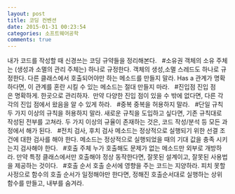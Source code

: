 ```yaml
---
layout: post
title: 코딩 컨벤션
date: 2015-01-31 00:23:54
categories: 소프트웨어공학
comments: true
---
```


내가 코드를 작성할 때 신경쓰는 코딩 규약들을 정리해본다.
 
#소유권
객체의 소유 주체는 (생성과 소멸의 관리 주체는) 하나로 규정한다.
객체의 생성,소멸 스레드도 하나로 규정한다.
다른 클래스에서 호출되어야만 하는 메소드를 만들지 말라.
Has a 관계가 명확하다면, 이 관계를 혼란 시킬 수 있는 메소드는 절대 만들지 마라.
 
#진입점
진입 점은 명확하게. 한곳으로 관리하자. 
만약 다양한 진입 점이 있을 수 밖에 없다면, 다른 각각의 진입 점에서 왔음을 알 수 있게 하라.
 
#중복
중복을 허용하지 말라.
 
#단일 규칙
두 가지 이상의 규칙을 허용하지 말라. 새로운 규칙을 도입하고 싶다면, 기존 규칙대로 작성된 전부를 고쳐라.
두 가지 이상의 규율이 존재하는 것은, 코드 작성/분석 등 모든 과정에서 해가 된다.
 
#전치 검사, 후치 검사
메소드는 정상적으로 실행되기 위한 선결 조건에 대한 검사를 해야 한다.
메소드는 정상적으로 실행되었을 때의 기대 값을 충족 시키는지 검사해야 한다.
 
#호출 주체
누가 호출해도 문제가 없는 메소드만 외부로 개방하라.
만약 특정 클래스에서만 호출해야 정상 동작한다면, 잘못된 설계이고, 잘못된 사용법을 제공하는 것이다.
 
#호출 순서
호출 순서에 영향을 주는 코드는 지양하라.
피치 못할 사정으로 함수의 호출 순서가 일정해야만 한다면, 정해진 호출순서대로 실행하는 상위 함수를 만들고, 내부를 숨겨라.
